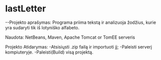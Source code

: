 # lastLetter
--Projekto aprašymas:
Programa priima tekstą ir analizuoja žodžius, kurie yra sudaryti tik iš lotyniško alfabeto. 

Naudota:
NetBeans, Maven, Apache Tomcat or TomEE serveris

Projekto Atidarymas:
 -Atsisiųsti .zip failą ir importuoti jį;
 -Paleisti serverį kompiuteryje.
 -Paleisti(Build) visą projektą.
